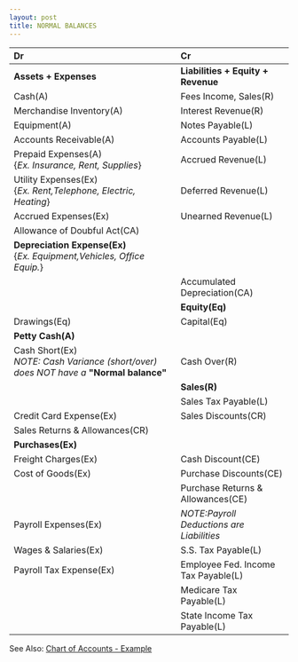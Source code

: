 ```yaml
---
layout: post
title: NORMAL BALANCES
---
```



| Dr | Cr |
|:-|:-|
|**Assets + Expenses**|**Liabilities + Equity + Revenue**|
|Cash(A)|Fees Income, Sales(R)| 
|Merchandise Inventory(A)|Interest Revenue(R)|
|Equipment(A)|Notes Payable(L)|
|Accounts Receivable(A)|Accounts Payable(L)|
|Prepaid Expenses(A)<br>{*Ex. Insurance, Rent, Supplies*}|Accrued Revenue(L)|
|Utility Expenses(Ex)<br>{*Ex. Rent,Telephone, Electric, Heating*}|Deferred Revenue(L)|
|Accrued Expenses(Ex)|Unearned Revenue(L)|
|Allowance of Doubful Act(CA)||
|**Depreciation Expense(Ex)**<br>{*Ex. Equipment,Vehicles, Office Equip.*}||
||Accumulated Depreciation(CA)|
||**Equity(Eq)**|
|Drawings(Eq)|Capital(Eq)|
|**Petty Cash(A)**||
|Cash Short(Ex)<br>*NOTE: Cash Variance (short/over) does NOT have a* **"Normal balance"**|Cash Over(R)|
||**Sales(R)**|
||Sales Tax Payable(L)|
|Credit Card Expense(Ex)|Sales Discounts(CR)|
|Sales Returns & Allowances(CR)||
|**Purchases(Ex)**||
|Freight Charges(Ex)|Cash Discount(CE)|
|Cost of Goods(Ex)|Purchase Discounts(CE)|
||Purchase Returns & Allowances(CE)|
|Payroll Expenses(Ex)|*NOTE:Payroll Deductions are Liabilities*|
|Wages & Salaries(Ex)|S.S. Tax Payable(L)|
|Payroll Tax Expense(Ex)|Employee Fed. Income Tax Payable(L)|
||Medicare Tax Payable(L)|
||State Income Tax Payable(L)|


See Also: [Chart of Accounts - Example](_posts/2024-04-27-chart-of-acts.md)
